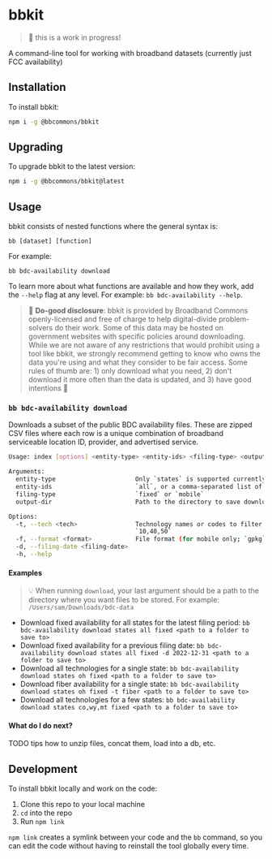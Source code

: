 # bbkit

> 🚨 this is a work in progress!

A command-line tool for working with broadband datasets (currently just FCC availability)

## Installation

To install bbkit:

```bash
npm i -g @bbcommons/bbkit
```

## Upgrading

To upgrade bbkit to the latest version:

```bash
npm i -g @bbcommons/bbkit@latest
```

## Usage

bbkit consists of nested functions where the general syntax is:

```
bb [dataset] [function]
```

For example:

```
bb bdc-availability download
```

To learn more about what functions are available and how they work, add the `--help` flag at any level. For example: `bb bdc-availability --help`.

> 🚨 **Do-good disclosure**: bbkit is provided by Broadband Commons openly-licensed and free of charge to help digital-divide problem-solvers do their work. Some of this data may be hosted on government websites with specific policies around downloading. While we are not aware of any restrictions that would prohibit using a tool like bbkit, we strongly recommend getting to know who owns the data you're using and what they consider to be fair access. Some rules of thumb are: 1) only download what you need, 2) don't download it more often than the data is updated, and 3) have good intentions 🤝

### `bb bdc-availability download`

Downloads a subset of the public BDC availability files. These are zipped CSV files where each row is a unique combination of broadband serviceable location ID, provider, and advertised service.

```bash
Usage: index [options] <entity-type> <entity-ids> <filing-type> <output-dir>

Arguments:
  entity-type                      Only `states` is supported currently
  entity-ids                       `all`, or a comma-separated list of entity IDs, e.g. `ca,nv,az`
  filing-type                      `fixed` or `mobile`
  output-dir                       Path to the directory to save downloads to

Options:
  -t, --tech <tech>                Technology names or codes to filter by, e.g. `fiber`, `3g`, `wired`, or
                                   `10,40,50`
  -f, --format <format>            File format (for mobile only; `gpkg` or `shp`)
  -d, --filing-date <filing-date>
  -h, --help
```

#### Examples

> 💡 When running `download`, your last argument should be a path to the directory where you want files to be stored. For example: `/Users/sam/Downloads/bdc-data`

- Download fixed availability for all states for the latest filing period: `bb bdc-availability download states all fixed <path to a folder to save to>`
- Download fixed availability for a previous filing date: `bb bdc-availability download states all fixed -d 2022-12-31 <path to a folder to save to>`
- Download all technologies for a single state: `bb bdc-availability download states oh fixed <path to a folder to save to>`
- Download fiber availability for a single state: `bb bdc-availability download states oh fixed -t fiber <path to a folder to save to>`
- Download all technologies for a few states: `bb bdc-availability download states co,wy,mt fixed <path to a folder to save to>`

#### What do I do next?

TODO tips how to unzip files, concat them, load into a db, etc.

## Development

To install bbkit locally and work on the code:

1. Clone this repo to your local machine
2. `cd` into the repo
3. Run `npm link`

`npm link` creates a symlink between your code and the `bb` command, so you can edit the code without having to reinstall the tool globally every time.
